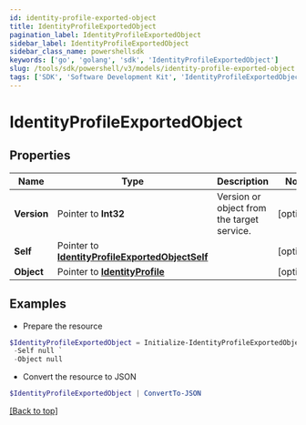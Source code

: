 ```yaml
---
id: identity-profile-exported-object
title: IdentityProfileExportedObject
pagination_label: IdentityProfileExportedObject
sidebar_label: IdentityProfileExportedObject
sidebar_class_name: powershellsdk
keywords: ['go', 'golang', 'sdk', 'IdentityProfileExportedObject'] 
slug: /tools/sdk/powershell/v3/models/identity-profile-exported-object
tags: ['SDK', 'Software Development Kit', 'IdentityProfileExportedObject']
---
```



# IdentityProfileExportedObject

## Properties

Name | Type | Description | Notes
------------ | ------------- | ------------- | -------------
**Version** |  Pointer to **Int32** | Version or object from the target service. | [optional] 
**Self** |  Pointer to [**IdentityProfileExportedObjectSelf**](identity-profile-exported-object-self) |  | [optional] 
**Object** |  Pointer to [**IdentityProfile**](identity-profile) |  | [optional] 

## Examples

- Prepare the resource
```powershell
$IdentityProfileExportedObject = Initialize-IdentityProfileExportedObject  -Version 1 `
 -Self null `
 -Object null
```

- Convert the resource to JSON
```powershell
$IdentityProfileExportedObject | ConvertTo-JSON
```


[[Back to top]](#) 

